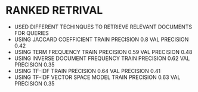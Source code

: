 # RANKED RETRIVAL
- USED DIFFERENT TECHINQUES TO RETRIEVE RELEVANT DOCUMENTS FOR QUERIES
- USING JACCARD COEFFICIENT TRAIN PRECISION 0.8 VAL PRECISION 0.42
- USING TERM FREQUENCY TRAIN PRECISION 0.59 VAL PRECISION 0.48
- USING INVERSE DOCUMENT FREQUENCY TRAIN PRECISION 0.62 VAL PRECISION 0.35
- USING TF-IDF TRAIN PRECISION 0.64 VAL PRECISION 0.41
- USING TF-IDF VECTOR SPACE MODEL TRAIN PRECISION 0.63 VAL PRECISION 0.35